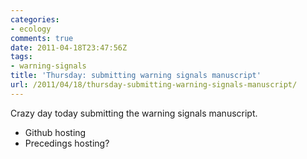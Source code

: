 ```yaml
---
categories:
- ecology
comments: true
date: 2011-04-18T23:47:56Z
tags:
- warning-signals
title: 'Thursday: submitting warning signals manuscript'
url: /2011/04/18/thursday-submitting-warning-signals-manuscript/
---
```


Crazy day today submitting the warning signals manuscript.  

	
* Github hosting
* Precedings hosting?



